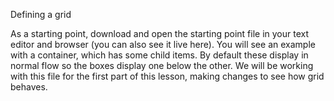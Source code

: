 Defining a grid

As a starting point, download and open the starting point file in your text editor and browser (you can also see it live here). You will see an example with a container, which has some child items. By default these display in normal flow so the boxes display one below the other. We will be working with this file for the first part of this lesson, making changes to see how grid behaves.
